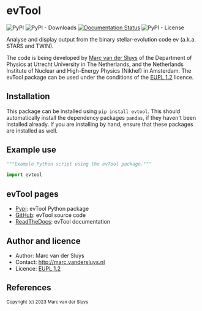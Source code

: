 # evTool #

![PyPI](https://img.shields.io/pypi/v/evtool?color=%230A0) ![PyPI -
Downloads](https://img.shields.io/pypi/dm/evtool) [![Documentation
Status](https://readthedocs.org/projects/evtool/badge/?version=latest)](https://evtool.readthedocs.io/en/latest/?badge=latest)
![PyPI - License](https://img.shields.io/pypi/l/evtool?color=%230A0)

Analyse and display output from the binary stellar-evolution code ev (a.k.a. STARS and TWIN).

The code is being developed by [Marc van der Sluys](http://marc.vandersluys.nl) of the Department of Physics
at Utrecht University in The Netherlands, and the Netherlands Institute of Nuclear and High-Energy Physics
(Nikhef) in Amsterdam.  The evTool package can be used under the conditions of the [EUPL
1.2](https://www.eupl.eu/1.2/en/) licence.


## Installation ##

This package can be installed using `pip install evtool`.  This should automatically install the
dependency packages `pandas`, if they haven't been installed already.  If you are
installing by hand, ensure that these packages are installed as well.


## Example use ##

```python
"""Example Python script using the evTool package."""

import evtool

```

## evTool pages ##

* [Pypi](https://pypi.org/project/evtool/): evTool Python package
* [GitHub](https://github.com/MarcvdSluys/evTool/): evTool source code
* [ReadTheDocs](https://evtool.readthedocs.io/): evTool documentation


## Author and licence ##

* Author: Marc van der Sluys
* Contact: http://marc.vandersluys.nl
* Licence: [EUPL 1.2](https://www.eupl.eu/1.2/en/)


## References ##


<sub>Copyright (c) 2023 Marc van der Sluys</sub>
